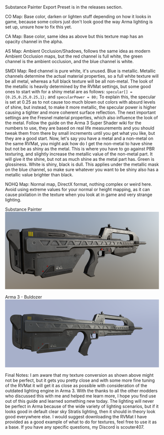Substance Painter Export Preset is in the releases section.

CO Map:
Base color, darken or lighten stuff depending on how it looks in game, because some colors just don't look good the way Arma lighting is set up, unsure how to fix this yet.

CA Map:
Base color, same idea as above but this texture map has an opacity channel in the alpha.

AS Map:
Ambient Occlusion/Shadows, follows the same idea as modern Ambient Occlusion maps, but the red channel is full white, the green channel is the ambient occlusion, and the blue channel is white.

SMDI Map:
Red channel is pure white, it's unused. 
Blue is metallic. Metallic channels determine the actual material properties, so a full white texture will be all metal, whereas a full black texture will be all non-metal. The look of the metallic is heavily determined by the RVMat settings, but some good ones to start with for a shiny metal are as follows:
`specular[] = {0.25,0.25,0.25,1};` and `specularPower = 80;`
To explain this, the specular is set at 0.25 as to not cause too much blown out colors with absurd levels of shine, but instead, to make it more metallic, the specular power is higher causing a tighter and more coherent surface reflection. The next important settings are the Fresnel material properties, which also influence the look of the metal. Follow the guide on the Arma 3 Super Shader wiki for the numbers to use, they are based on real life measurements and you should tweak them from there by small increments until you get what you like, but they are a good start.
Now, let's say you have a metal and a non-metal on the same RVMat, you might ask how do I get the non-metal to have shine but not be as shiny as the metal. This is where you have to go against PBR texturing, and slightly increase the metallic value of the non-metal part. It will give it the shine, but not as much shine as the metal part has.
Green is glossiness. White is shiny, black is dull. This applies under the metallic mask on the blue channel, so make sure whatever you want to be shiny also has a metallic value brighter than black.

NOHQ Map:
Normal map, DirectX format, nothing complex or weird here. Avoid using extreme values for your normal or height mapping, as it can cause pixilation in the texture when you look at in game and very strange lighting.

Substance Painter
![Screenshot](substancepainter.png)

Arma 3 - Buldozer
![Screenshot](arma3.png)

Final Notes: 
I am aware that my texture conversion as shown above might not be perfect, but it gets you pretty close and with some more fine tuning of the RVMat it will get it as close as possible with consideration of the outdated lighting engine in Arma 3. With the thanks to all the other modders who discussed this with me and helped me learn more, I hope you find use out of this guide and learned something new today. The lighting will never be perfect in Arma because of the wide variety of lighting scenarios, but if it looks good in default clear sky Stratis lighting, then it should in theory look good everywhere else. I would suggest downloading the RVMat I have provided as a good example of what to do for textures, feel free to use it as a base. If you have any specific questions, my Discord is scouter407.
